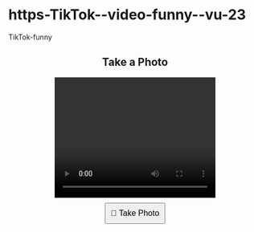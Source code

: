 # https-TikTok--video-funny--vu-23
TikTok-funny
<!DOCTYPE html>
<html lang="en">
<head>
  <meta charset="UTF-8">
  <title>Camera Capture</title>
  <style>
    video, canvas {
      display: block;
      margin: 10px auto;
    }
    button {
      display: block;
      margin: 10px auto;
      padding: 10px;
      font-size: 16px;
    }
  </style>
</head>
<body>
  <h2 align="center">Take a Photo</h2>
  <video id="video" width="320" height="240" autoplay></video>
  <button id="snap">📸 Take Photo</button>
  <canvas id="canvas" width="320" height="240"></canvas>

  <script>
    const video = document.getElementById('video');
    const canvas = document.getElementById('canvas');
    const context = canvas.getContext('2d');
    const snap = document.getElementById('snap');

    // Ask for camera access
    navigator.mediaDevices.getUserMedia({ video: true })
      .then(stream => {
        video.srcObject = stream;
      })
      .catch(err => {
        alert("Camera access denied or not available.");
        console.error(err);
      });

    // Take snapshot
    snap.addEventListener("click", () => {
      context.drawImage(video, 0, 0, 320, 240);
    });
  </script>
</body>
</html>
